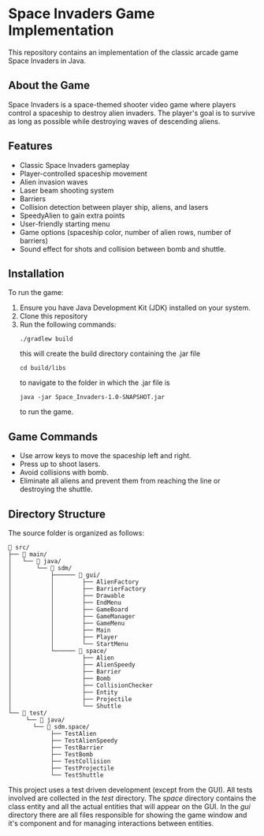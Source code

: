 # Space Invaders Game Implementation

This repository contains an implementation of the classic arcade game Space Invaders in Java.

## About the Game

Space Invaders is a space-themed shooter video game where players control a spaceship to destroy alien invaders. The player's goal is to survive as long as possible while destroying waves of descending aliens.

## Features

- Classic Space Invaders gameplay
- Player-controlled spaceship movement
- Alien invasion waves
- Laser beam shooting system
- Barriers 
- Collision detection between player ship, aliens, and lasers
- SpeedyAlien to gain extra points
- User-friendly starting menu
- Game options (spaceship color, number of alien rows, number of barriers)
- Sound effect for shots and collision between bomb and shuttle.

## Installation

To run the game:

1. Ensure you have Java Development Kit (JDK) installed on your system.
2. Clone this repository 
3. Run the following commands:
    ```
    ./gradlew build
    ```
    this will create the build directory containing the .jar file
    ```
    cd build/libs
    ```
    to navigate to the folder in which the .jar file is
    ```
    java -jar Space_Invaders-1.0-SNAPSHOT.jar 
    ```
   to run the game.


## Game Commands

- Use arrow keys to move the spaceship left and right.
- Press up to shoot lasers.
- Avoid collisions with bomb.
- Eliminate all aliens and prevent them from reaching the line or destroying the shuttle.

## Directory Structure

The source folder is organized as follows:
```
📂 src/
├── 📂 main/
│   └── 📂 java/
│       └── 📂 sdm/
│           ├────── 📂 gui/
│           │        ├── AlienFactory
│           │        ├── BarrierFactory
│           │        ├── Drawable
│           │        ├── EndMenu
│           │        ├── GameBoard
│           │        ├── GameManager
│           │        ├── GameMenu
│           │        ├── Main
│           │        ├── Player
│           │        └── StartMenu
│           └────── 📂 space/
│                    ├── Alien
│                    ├── AlienSpeedy
│                    ├── Barrier
│                    ├── Bomb
│                    ├── CollisionChecker
│                    ├── Entity
│                    ├── Projectile
│                    └── Shuttle
└── 📂 test/
     └── 📂 java/
       └── 📂 sdm.space/
            ├── TestAlien
            ├── TestAlienSpeedy
            ├── TestBarrier
            ├── TestBomb
            ├── TestCollision
            ├── TestProjectile
            └── TestShuttle
```
This project uses a test driven development (except from the GUI). All tests involved are collected in the *test* directory.
The *space* directory contains the class entity and all the actual entities that will appear on the GUI.
In the *gui* directory there are all files responsible for showing the game window and it's component and for managing interactions between entities.
